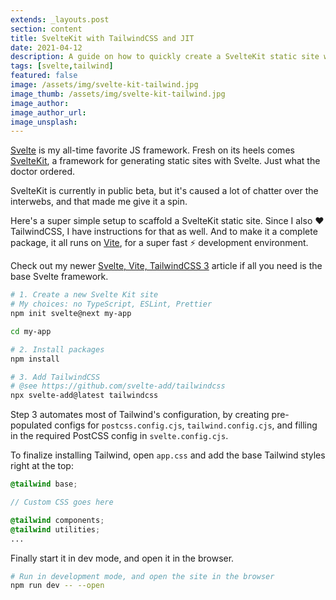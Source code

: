 ```yaml
---
extends: _layouts.post
section: content
title: SvelteKit with TailwindCSS and JIT
date: 2021-04-12
description: A guide on how to quickly create a SvelteKit static site with TailwindCSS and JIT
tags: [svelte,tailwind]
featured: false
image: /assets/img/svelte-kit-tailwind.jpg
image_thumb: /assets/img/svelte-kit-tailwind.jpg
image_author:
image_author_url:
image_unsplash:
---
```


[Svelte](https://svelte.dev/) is my all-time favorite JS framework. Fresh on its heels comes [SvelteKit](https://kit.svelte.dev/), a framework for generating static sites with Svelte. Just what the doctor ordered.

SvelteKit is currently in public beta, but it's caused a lot of chatter over the interwebs, and that made me give it a spin.

Here's a super simple setup to scaffold a SvelteKit static site. Since I also ❤️ TailwindCSS, I have instructions for that as well. And to make it a complete package, it all runs on [Vite](https://vitejs.dev/), for a super fast ⚡️ development environment.

Check out my newer [Svelte, Vite, TailwindCSS 3](/blog/svelte-vite-tailwindcss3-template/) article if all you need is the base Svelte framework.

```bash
# 1. Create a new Svelte Kit site
# My choices: no TypeScript, ESLint, Prettier
npm init svelte@next my-app

cd my-app

# 2. Install packages
npm install

# 3. Add TailwindCSS
# @see https://github.com/svelte-add/tailwindcss
npx svelte-add@latest tailwindcss
```

Step 3 automates most of Tailwind's configuration, by creating pre-populated configs for `postcss.config.cjs`, `tailwind.config.cjs`, and filling in the required PostCSS config in `svelte.config.cjs`.

To finalize installing Tailwind, open `app.css` and add the base Tailwind styles right at the top:

```scss
@tailwind base;

// Custom CSS goes here

@tailwind components;
@tailwind utilities;
...
```

Finally start it in dev mode, and open it in the browser.

```bash
# Run in development mode, and open the site in the browser
npm run dev -- --open
```

